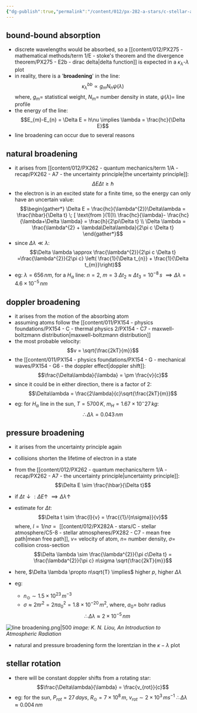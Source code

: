 ```yaml
---
{"dg-publish":true,"permalink":"/content/012/px-282-a-stars/c-stellar-atmosphere/c9-sources-of-opacity/px-282-c9b-bound-bound-absorption/","noteIcon":"1","created":"2024-11-25T10:50:32.000+00:00","updated":"2025-01-06T18:15:15.444+00:00"}
---
```


## bound-bound absorption
- discrete wavelengths would be absorbed, so a [[content/012/PX275 - mathematical methods/term 1/E - stoke's theorem and the divergence theorem/PX275 - E2b - dirac delta\|delta function]] is expected in a $\kappa_{\lambda}$-$\lambda$ plot
- in reality, there is a '**broadening**' in the line: 
$$\kappa_{\lambda}^{bb} \propto g_{m} N_{n} \psi(\lambda)$$
	where, 
		$g_{m}=$ statistical weight,
		$N_{m}=$ number density in state,
		$\psi(\lambda)=$ line profile
- the energy of the line: 
$$E_{m}-E_{n} = \Delta E = h\nu \implies \lambda = \frac{hc}{\Delta E}$$
- line broadening can occur due to several reasons
## natural broadening
- it arises from [[content/012/PX262 - quantum mechanics/term 1/A - recap/PX262 - A7 - the uncertainty principle\|the uncertainty principle]]: 
$$\Delta E \Delta t \geq \hbar \tag{1}$$
- the electron is in an excited state for a finite time, so the energy can only have an uncertain value: 
$$\begin{gather*}
	\Delta E = \frac{hc}{\lambda^{2}}\Delta\lambda =  \frac{\hbar}{\Delta t}  \; [ \text{from }(1)]\\
	\frac{hc}{\lambda}- \frac{hc}{\lambda+\Delta \lambda} = \frac{h}{2\pi\Delta t} \\
	\Delta \lambda = \frac{\lambda^{2} + \lambda\Delta\lambda}{2\pi c \Delta t}
\end{gather*}$$
- since $\Delta\lambda \ll \lambda:$ 
$$\Delta \lambda \approx \frac{\lambda^{2}}{2\pi c \Delta t} =\frac{\lambda^{2}}{2\pi c} \left( \frac{1}{\Delta t_{n}} + \frac{1}{\Delta t_{m}}\right)$$
- eg: $\lambda = 656\,nm$, for a $H_{\alpha}$ line:
		$n=2$, $m=3$
		$\Delta t_{2}\approx \Delta t_{3}= 10^{-8}\,s$
		$\implies \Delta \lambda = 4.6\times10^{-5}\,nm$
## doppler broadening
- it arises from the motion of the absorbing atom
- assuming atoms follow the [[content/011/PX154 - physics foundations/PX154 - C - thermal physics 2/PX154 - C7 - maxwell-boltzmann distribution\|maxwell-boltzmann distribution]]
- the most probable velocity: 
$$v = \sqrt{\frac{2kT}{m}}$$
- the [[content/011/PX154 - physics foundations/PX154 - G - mechanical waves/PX154 - G6 - the doppler effect\|doppler shift]]: 
$$\frac{\Delta\lambda}{\lambda} = \pm \frac{v}{c}$$
- since it could be in either direction, there is a factor of $2:$  
$$\Delta\lambda = \frac{2\lambda}{c}\sqrt{\frac{2kT}{m}}$$
- eg: for $H_{\alpha}$ line in the sun, $T=5700\,K$, $m_{H} = 1.67\times10^-27\,kg:$
$$\therefore \Delta\lambda = 0.043\,nm$$
## pressure broadening
- it arises from the uncertainty principle again
- collisions shorten the lifetime of electron in a state
- from the [[content/012/PX262 - quantum mechanics/term 1/A - recap/PX262 - A7 - the uncertainty principle\|uncertainty principle]]:
$$\Delta E \sim \frac{\hbar}{\Delta t}$$
- if $\Delta t \downarrow: \Delta E \uparrow \; \implies \Delta\lambda \uparrow$ 
- estimate for $\Delta t:$ 
$$\Delta t \sim \frac{l}{v} = \frac{{1}/{n\sigma}}{v}$$
	where, ${} l= 1/n\sigma= {}$ [[content/012/PX282A - stars/C - stellar atmosphere/C5-8 - stellar atmospheres/PX282 - C7 - mean free path\|mean free path]], $v=$ velocity of atom, $n =$ number density, $\sigma=$ collision cross-section
$$\Delta \lambda \sim \frac{\lambda^{2}}{\pi c\Delta t} = \frac{\lambda^{2}}{\pi c} n\sigma \sqrt{\frac{2kT}{m}}$$
- here, $\Delta \lambda \propto n\sqrt{T} \implies$ higher $p$, higher $\Delta\lambda$

- eg: 
	- $n_{\odot} \sim 1.5\times10^{23}\,m^{-3}$ 
	- $\sigma \approx 2\pi r^{2}= 2\pi a_{0}^{2} = 1.8\times10^{-20}\,m^{2}$, where, $a_0=$ bohr radius
$$\therefore \Delta \lambda \approx 2\times10^{-5}\,nm$$

![line broadening.png|500](/img/user/pics/line%20broadening.png)
*image: K. N. Liou, An Introduction to Atmospheric Radiation*

- natural and pressure broadening form the lorentzian in the $\kappa-\lambda$ plot
## stellar rotation
- there will be constant doppler shifts from a rotating star: 
$$\frac{\Delta\lambda}{\lambda} = \frac{v_{rot}}{c}$$
- eg: for the sun, $P_{rot} = 27\,days$, $R_{\odot}= 7\times10^8\,m$, $v_{rot} \sim 2\times10^3\,ms^{-1}$
	$\therefore \Delta\lambda \approx 0.004\,nm$
